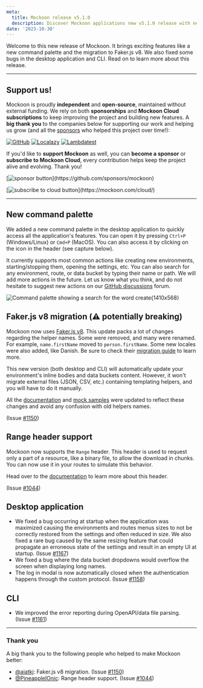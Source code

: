 ```yaml
---
meta:
  title: Mockoon release v5.1.0
  description: Discover Mockoon applications new v5.1.0 release with new command palette, Faker.js v8 migration, Range header support and more.
date: '2023-10-30'
---
```


Welcome to this new release of Mockoon. It brings exciting features like a new command palette and the migration to Faker.js v8. We also fixed some bugs in the desktop application and CLI. Read on to learn more about this release.

---

## Support us!

Mockoon is proudly **independent** and **open-source**, maintained without external funding. We rely on both **sponsorships** and **Mockoon Cloud subscriptions** to keep improving the project and building new features. A **big thank you** to the companies below for supporting our work and helping us grow (and all the [sponsors](https://github.com/mockoon/mockoon/blob/main/backers.md) who helped this project over time!):

[![GitHub](https://mockoon.com/images/sponsors/github.png)](https://github.blog/news-insights/company-news/github-accelerator-our-first-cohort-and-whats-next/)
[![Localazy](https://mockoon.com/images/sponsors/localazy.png)](https://localazy.com/register?ref=a9CiDC61gOac-azO)
[![Lambdatest](https://mockoon.com/images/sponsors/lambdatest.png)](https://www.lambdatest.com/)

If you'd like to **support Mockoon** as well, you can **become a sponsor** or **subscribe to Mockoon Cloud**, every contribution helps keep the project alive and evolving. Thank you!

[![sponsor button](https://mockoon.com/images/sponsor-btn-250.png?)](https://github.com/sponsors/mockoon)

[![subscribe to cloud button](https://mockoon.com/images/cloud-btn-250.png?)](https://mockoon.com/cloud/)

---

## New command palette

We added a new command palette in the desktop application to quickly access all the application's features. You can open it by pressing `Ctrl+P` (Windows/Linux) or `Cmd+P` (MacOS). You can also access it by clicking on the icon in the header (see capture below).

It currently supports most common actions like creating new environments, starting/stopping them, opening the settings, etc. You can also search for any environment, route, or data bucket by typing their name or path. We will add more actions in the future. Let us know what you think, and do not hesitate to suggest new actions on our [GitHub discussions](https://github.com/mockoon/mockoon/discussions) forum.

![Command palette showing a search for the word create{1410x568}](/images/releases/5.1.0/command-palette.png)

## Faker.js v8 migration (⚠️ potentially breaking)

Mockoon now uses [Faker.js v8](https://fakerjs.dev/guide/upgrading.html). This update packs a lot of changes regarding the helper names. Some were removed, and many were renamed. For example, `name.firstName` moved to `person.firstName`. Some new locales were also added, like Danish. Be sure to check their [migration guide](https://fakerjs.dev/guide/upgrading.html) to learn more.

This new version (both desktop and CLI) will automatically update your environment's inline bodies and data buckets content. However, it won't migrate external files (JSON, CSV, etc.) containing templating helpers, and you will have to do it manually.

All the [documentation](https://mockoon.com/docs/latest/about/) and [mock samples](https://mockoon.com/mock-samples/category/all/) were updated to reflect these changes and avoid any confusion with old helpers names.

(Issue [#1150](https://github.com/mockoon/mockoon/issues/1150))

## Range header support

Mockoon now supports the `Range` header. This header is used to request only a part of a resource, like a binary file, to allow the download in chunks. You can now use it in your routes to simulate this behavior.

Head over to the [documentation](http://mockoon.com/docs/latest/response-configuration/file-serving/#serving-a-range-of-bytes-from-a-file) to learn more about this header.

(Issue [#1044](https://github.com/mockoon/mockoon/issues/1044))

## Desktop application

- We fixed a bug occurring at startup when the application was maximized causing the environments and routes menus sizes to not be correctly restored from the settings and often reduced in size. We also fixed a rare bug caused by the same resizing feature that could propagate an erroneous state of the settings and result in an empty UI at startup. (Issue [#1167](https://github.com/mockoon/mockoon/issues/1167))
- We fixed a bug where the data bucket dropdowns would overflow the screen when displaying long names.
- The log in modal is now automatically closed when the authentication happens through the custom protocol. (Issue [#1158](https://github.com/mockoon/mockoon/issues/1158))

## CLI

- We improved the error reporting during OpenAPI/data file parsing. (Issue [#1161](https://github.com/mockoon/mockoon/issues/1161))

---

### Thank you

A big thank you to the following people who helped to make Mockoon better:

- [@ajatkj](https://github.com/ajatkj): Faker.js v8 migration. (Issue [#1150](https://github.com/mockoon/mockoon/issues/1150))
- [@PineappleIOnic](https://github.com/PineappleIOnic): Range header support. (Issue [#1044](https://github.com/mockoon/mockoon/issues/1044))
